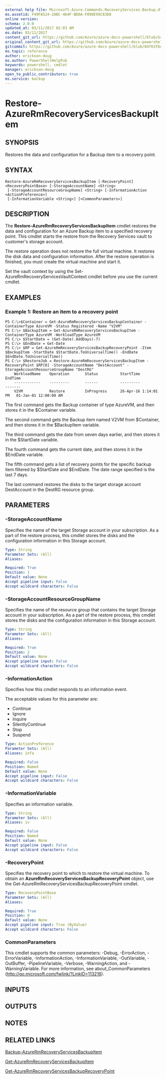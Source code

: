 ```yaml
---
external help file: Microsoft.Azure.Commands.RecoveryServices.Backup.dll-Help.xml
ms.assetid: F49FA524-28BC-464F-BD0A-F898E99C83D8
online version:
schema: 2.0.0
updated_at: 03/11/2017 02:03 AM
ms.date: 03/11/2017
content_git_url: https://github.com/Azure/azure-docs-powershell/blob/Graham71298/azureps-cmdlets-docs/ResourceManager/AzureRM.RecoveryServices.Backup/v2.7.0/Restore-AzureRmRecoveryServicesBackupItem.md
original_content_git_url: https://github.com/Azure/azure-docs-powershell/blob/Graham71298/azureps-cmdlets-docs/ResourceManager/AzureRM.RecoveryServices.Backup/v2.7.0/Restore-AzureRmRecoveryServicesBackupItem.md
gitcommit: https://github.com/Azure/azure-docs-powershell/blob/04f63f6e685743ace2c57eb157574e34e8610b1c
ms.topic: reference
author: erickson-doug
ms.author: PowerShellHelpPub
keywords: powershell, cmdlet
manager: erickson-doug
open_to_public_contributors: true
ms.service: backup
---
```


# Restore-AzureRmRecoveryServicesBackupItem

## SYNOPSIS
Restores the data and configuration for a Backup item to a recovery point.

## SYNTAX

```
Restore-AzureRmRecoveryServicesBackupItem [-RecoveryPoint] <RecoveryPointBase> [-StorageAccountName] <String>
 [-StorageAccountResourceGroupName] <String> [-InformationAction <ActionPreference>]
 [-InformationVariable <String>] [<CommonParameters>]
```

## DESCRIPTION
The **Restore-AzureRmRecoveryServicesBackupItem** cmdlet restores the data and configuration for an Azure Backup item to a specified recovery point.
This cmdlet starts the restore from the Recovery Services vault to customer's storage account.

The restore operation does not restore the full virtual machine.
It restores the disk data and configuration information.
After the restore operation is finished, you must create the virtual machine and start it.

Set the vault context by using the Set-AzureRmRecoveryServicesVaultContext cmdlet before you use the current cmdlet.

## EXAMPLES

### Example 1: Restore an item to a recovery point
```
PS C:\>$Container = Get-AzureRmRecoveryServicesBackupContainer -ContainerType AzureVM -Status Registered -Name "V2VM"
PS C:\> $BackupItem = Get-AzureRmRecoveryServicesBackupItem -ContainerType AzureVM -WorkloadType AzureVM 
PS C:\> $StartDate = (Get-Date).AddDays(-7) 
PS C:\> $EndDate = Get-Date
PS C:\> $RP = Get-AzureRmRecoveryServicesBackupRecoveryPoint -Item $BackupItem -StartDate $StartDate.ToUniversalTime() -EndDate $EndDate.ToUniversalTime() 
PS C:\> $RestoreJob = Restore-AzureRmRecoveryServicesBackupItem -RecoveryPoint $RP[0] -StorageAccountName "DestAccount" -StorageAccountResourceGroupName "DestRG"
    WorkloadName    Operation       Status          StartTime              EndTime
    ------------    ---------       ------          ---------              -------
    V2VM            Restore         InProgress      26-Apr-16 1:14:01 PM   01-Jan-01 12:00:00 AM
```

The first command gets the Backup container of type AzureVM, and then stores it in the $Container variable.

The second command gets the Backup item named V2VM from $Container, and then stores it in the $BackupItem variable.

The third command gets the date from seven days earlier, and then stores it in the $StartDate variable.

The fourth command gets the current date, and then stores it in the $EndDate variable.

The fifth command gets a list of recovery points for the specific backup item filtered by $StartDate and $EndDate.
The date range specified is the last 7 days.

The last command restores the disks to the target storage account DestAccount in the DestRG resource group.

## PARAMETERS

### -StorageAccountName
Specifies the name of the target Storage account in your subscription.
As a part of the restore process, this cmdlet stores the disks and the configuration information in this Storage account.

```yaml
Type: String
Parameter Sets: (All)
Aliases: 

Required: True
Position: 1
Default value: None
Accept pipeline input: False
Accept wildcard characters: False
```

### -StorageAccountResourceGroupName
Specifies the name of the resource group that contains the target Storage account in your subscription.
As a part of the restore process, this cmdlet stores the disks and the configuration information in this Storage account.

```yaml
Type: String
Parameter Sets: (All)
Aliases: 

Required: True
Position: 2
Default value: None
Accept pipeline input: False
Accept wildcard characters: False
```

### -InformationAction
Specifies how this cmdlet responds to an information event.

The acceptable values for this parameter are:

- Continue
- Ignore
- Inquire
- SilentlyContinue
- Stop
- Suspend

```yaml
Type: ActionPreference
Parameter Sets: (All)
Aliases: infa

Required: False
Position: Named
Default value: None
Accept pipeline input: False
Accept wildcard characters: False
```

### -InformationVariable
Specifies an information variable.

```yaml
Type: String
Parameter Sets: (All)
Aliases: iv

Required: False
Position: Named
Default value: None
Accept pipeline input: False
Accept wildcard characters: False
```

### -RecoveryPoint
Specifies the recovery point to which to restore the virtual machine.
To obtain an **AzureRmRecoveryServicesBackupRecoveryPoint** object, use the Get-AzureRmRecoveryServicesBackupRecoveryPoint cmdlet.

```yaml
Type: RecoveryPointBase
Parameter Sets: (All)
Aliases: 

Required: True
Position: 0
Default value: None
Accept pipeline input: True (ByValue)
Accept wildcard characters: False
```

### CommonParameters
This cmdlet supports the common parameters: -Debug, -ErrorAction, -ErrorVariable, -InformationAction, -InformationVariable, -OutVariable, -OutBuffer, -PipelineVariable, -Verbose, -WarningAction, and -WarningVariable. For more information, see about_CommonParameters (http://go.microsoft.com/fwlink/?LinkID=113216).

## INPUTS

## OUTPUTS

## NOTES

## RELATED LINKS

[Backup-AzureRmRecoveryServicesBackupItem](./Backup-AzureRmRecoveryServicesBackupItem.md)

[Get-AzureRmRecoveryServicesBackupItem](./Get-AzureRmRecoveryServicesBackupItem.md)

[Get-AzureRmRecoveryServicesBackupRecoveryPoint](./Get-AzureRmRecoveryServicesBackupRecoveryPoint.md)


